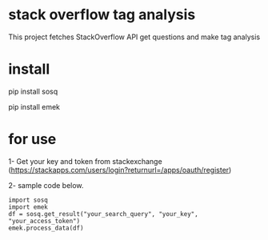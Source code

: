 # stack overflow tag analysis

This project fetches StackOverflow API get questions and make tag analysis

# install

pip install sosq

pip install emek

# for use

1- Get your key and token from stackexchange (https://stackapps.com/users/login?returnurl=/apps/oauth/register)

2- sample code below.

```
import sosq
import emek
df = sosq.get_result("your_search_query", "your_key", "your_access_token")
emek.process_data(df)
```

